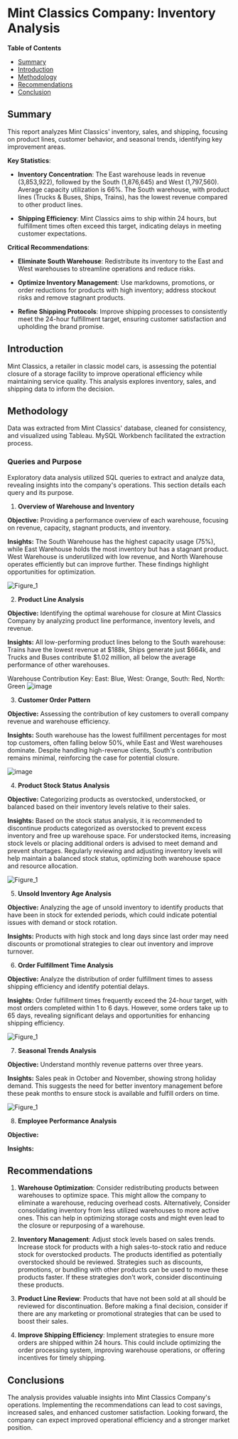 # Mint Classics Company: Inventory Analysis

**Table of Contents**

- [Summary](#summary)
- [Introduction](#introduction)
- [Methodology](#methodology)
- [Recommendations](#recommendations)
- [Conclusion](#conclusion)

<a id="summary"></a>

## Summary

This report analyzes Mint Classics' inventory, sales, and shipping, focusing on product lines, customer behavior, and seasonal trends, identifying key improvement areas.

**Key Statistics**:

- **Inventory Concentration**: The East warehouse leads in revenue (3,853,922), followed by the South (1,876,645) and West (1,797,560). Average capacity utilization is 66%. The South warehouse, with product lines (Trucks & Buses, Ships, Trains), has the lowest revenue compared to other product lines.

- **Shipping Efficiency**: Mint Classics aims to ship within 24 hours, but fulfillment times often exceed this target, indicating delays in meeting customer expectations.

**Critical Recommendations**:

- **Eliminate South Warehouse**: Redistribute its inventory to the East and West warehouses to streamline operations and reduce risks.

- **Optimize Inventory Management**: Use markdowns, promotions, or order reductions for products with high inventory; address stockout risks and remove stagnant products.

- **Refine Shipping Protocols**: Improve shipping processes to consistently meet the 24-hour fulfillment target, ensuring customer satisfaction and upholding the brand promise.

<a id="introduction"></a>

## Introduction

Mint Classics, a retailer in classic model cars, is assessing the potential closure of a storage facility to improve operational efficiency while maintaining service quality. This analysis explores inventory, sales, and shipping data to inform the decision.

<a id="methodology"></a>

## Methodology

Data was extracted from Mint Classics' database, cleaned for consistency, and visualized using Tableau. MySQL Workbench facilitated the extraction process.

### Queries and Purpose

Exploratory data analysis utilized SQL queries to extract and analyze data, revealing insights into the company's operations. This section details each query and its purpose.

1. **Overview of Warehouse and Inventory**

**Objective:** Providing a performance overview of each warehouse, focusing on revenue, capacity, stagnant products, and inventory.

**Insights:** The South Warehouse has the highest capacity usage (75%), while East Warehouse holds the most inventory but has a stagnant product. West Warehouse is underutilized with low revenue, and North Warehouse operates efficiently but can improve further. These findings highlight opportunities for optimization.

![Figure_1](https://github.com/user-attachments/assets/d67ba411-ef72-4cab-8c21-7aa5400bb1c5)

2. **Product Line Analysis**

**Objective:** Identifying the optimal warehouse for closure at Mint Classics Company by analyzing product line performance, inventory levels, and revenue.

**Insights:** All low-performing product lines belong to the South warehouse: Trains have the lowest revenue at $188k, Ships generate just $664k, and Trucks and Buses contribute $1.02 million, all below the average performance of other warehouses.

Warehouse Contribution Key:
East: Blue,
West: Orange,
South: Red,
North: Green
![image](https://github.com/user-attachments/assets/5a01fdd7-2939-41f8-a586-e1ec508274c9)


3. **Customer Order Pattern**

**Objective:** Assessing the contribution of key customers to overall company revenue and warehouse efficiency.

**Insights:** South warehouse has the lowest fulfillment percentages for most top customers, often falling below 50%, while East and West warehouses dominate. Despite handling high-revenue clients, South's contribution remains minimal, reinforcing the case for potential closure.

![image](https://github.com/user-attachments/assets/fd22b37e-af4a-45e1-bf28-9b83598decbb)


4. **Product Stock Status Analysis**

**Objective:** Categorizing products as overstocked, understocked, or balanced based on their inventory levels relative to their sales.

**Insights:** Based on the stock status analysis, it is recommended to discontinue products categorized as overstocked to prevent excess inventory and free up warehouse space. For understocked items, increasing stock levels or placing additional orders is advised to meet demand and prevent shortages. Regularly reviewing and adjusting inventory levels will help maintain a balanced stock status, optimizing both warehouse space and resource allocation.

![Figure_1](https://github.com/user-attachments/assets/9baf9e42-3e66-40b0-9589-82796d339d66)


5. **Unsold Inventory Age Analysis**

**Objective:** Analyzing the age of unsold inventory to identify products that have been in stock for extended periods, which could indicate potential issues with demand or stock rotation.

**Insights:** Products with high stock and long days since last order may need discounts or promotional strategies to clear out inventory and improve turnover.

6. **Order Fulfillment Time Analysis**

**Objective:** Analyze the distribution of order fulfillment times to assess shipping efficiency and identify potential delays.

**Insights:** Order fulfillment times frequently exceed the 24-hour target, with most orders completed within 1 to 6 days. However, some orders take up to 65 days, revealing significant delays and opportunities for enhancing shipping efficiency.

![Figure_1](https://github.com/user-attachments/assets/d31361f1-915a-49e3-a90b-902111b9b076)


7. **Seasonal Trends Analysis**

**Objective:** Understand monthly revenue patterns over three years.

**Insights:** Sales peak in October and November, showing strong holiday demand. This suggests the need for better inventory management before these peak months to ensure stock is available and fulfill orders on time.

![Figure_1](https://github.com/user-attachments/assets/bed0ddc4-2abe-4d6d-9cf9-e1f99a38d17d)


8. **Employee Performance Analysis**

**Objective:** 

**Insights:** 
<a id="limitations-and-challenges"></a>


<a id="recommedations"></a>

## Recommendations

1. **Warehouse Optimization**: Consider redistributing products between warehouses to optimize space. This might allow the company to eliminate a warehouse, reducing overhead costs. Alternatively, Consider consolidating inventory from less utilized warehouses to more active ones. This can help in optimizing storage costs and might even lead to the closure or repurposing of a warehouse.

2. **Inventory Management**: Adjust stock levels based on sales trends. Increase stock for products with a high sales-to-stock ratio and reduce stock for overstocked products. The products identified as potentially overstocked should be reviewed. Strategies such as discounts, promotions, or bundling with other products can be used to move these products faster. If these strategies don't work, consider discontinuing these products.

3. **Product Line Review**: Products that have not been sold at all should be reviewed for discontinuation. Before making a final decision, consider if there are any marketing or promotional strategies that can be used to boost their sales.

4. **Improve Shipping Efficiency**: Implement strategies to ensure more orders are shipped within 24 hours. This could include optimizing the order processing system, improving warehouse operations, or offering incentives for timely shipping.

<a id="conclusion"></a>

## Conclusions

The analysis provides valuable insights into Mint Classics Company's operations. Implementing the recommendations can lead to cost savings, increased sales, and enhanced customer satisfaction. Looking forward, the company can expect improved operational efficiency and a stronger market position.
